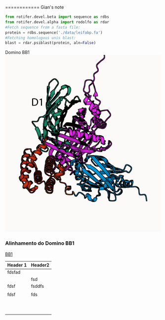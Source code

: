 ============
Gian's note
```python
from rotifer.devel.beta import sequence as rdbs
from rotifer.devel.alpha import rodolfo as rdar
#Fetch sequence from a fasta file:
protein = rdbs.sequence('./data/leifabp.fa')
#Fetching homologous unis blast:
blast = rdar.psiblast(protein, aln=False)
```


Domino BB1
![BB1](./BB1.png)
### Alinhamento do Domino BB1
[BB1](../data/BB1.html)


|    Header 1    |      Header2  |
| ---    | ---    |
| fdsfad |        |
|        | fsd    |
| fdsf   | fsddfs |
|        |        |
| fdsf   | fds    |
|        |        |
|        |        |
|        |        |
|        |        |
|        |        |
|        |        |
|        |        |
|        |        |
|        |        |
|        |        |
